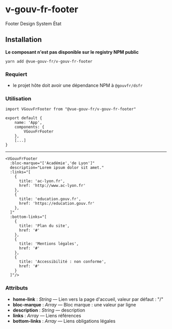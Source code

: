 # v-gouv-fr-footer
Footer Design System État

## Installation
**Le composant n'est pas disponible sur le registry NPM public**

`yarn add @vue-gouv-fr/v-gouv-fr-footer`

### Requiert
- le projet hôte doit avoir une dépendance NPM à `@gouvfr/dsfr`

### Utilisation
    import VGouvFrFooter from "@vue-gouv-fr/v-gouv-fr-footer"

    export default {
        name: 'App',
        components: {
            VGouvFrFooter
        },
        [...]
    }
---
    <VGouvFrFooter 
      :bloc-marque="['Académie','de Lyon']" 
      description="Lorem ipsum dolor sit amet."
      :links="[
        {
          title: 'ac-lyon.fr',
          href: 'http://www.ac-lyon.fr'
        },
        {
          title: 'education.gouv.fr',
          href: 'https://education.gouv.fr'
        },
      ]"
      :bottom-links="[
        {
          title: 'Plan du site',
          href: '#'
        },
        {
          title: 'Mentions légales',
          href: '#'
        },
        {
          title: 'Accessibilité : non conforme',
          href: '#'
        }
      ]"/>

### Attributs 
- **home-link** : *String* — Lien vers la page d'accueil, valeur par défaut : "/"
- **bloc-marque** : *Array* — Bloc marque : une valeur par ligne
- **description** : *String* — description
- **links** : *Array* — Liens références
- **bottom-links** : *Array* — Liens obligations légales